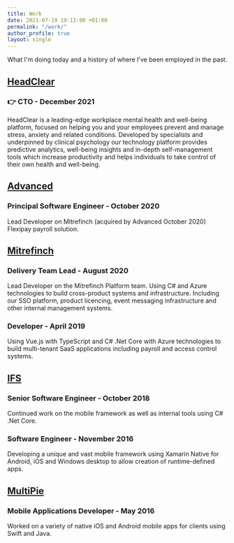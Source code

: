 ```yaml
---
title: Work
date: 2021-07-19 19:13:00 +01:00
permalink: "/work/"
author_profile: true
layout: single
---
```


What I'm doing today and a history of where I've been employed in the past.


## <a href="https://www.headclear.com/" target="_blank">HeadClear</a>
### 👉 CTO - December 2021
HeadClear is a leading-edge workplace mental health and well-being platform, focused on helping you and your employees prevent and manage stress, anxiety and related conditions. Developed by specialists and underpinned by clinical psychology our technology platform provides predictive analytics, well-being insights and in-depth self-management tools which increase productivity and helps individuals to take control of their own health and well-being.

## <a href="https://web.archive.org/web/20210506205544/https://www.oneadvanced.com/" target="_blank">Advanced</a>
### Principal Software Engineer - October 2020
Lead Developer on Mitrefinch (acquired by Advanced October 2020) Flexipay payroll solution.

## <a href="https://web.archive.org/web/20200119002737/https://www.mitrefinch.co.uk/" target="_blank">Mitrefinch</a>
### Delivery Team Lead - August 2020
Lead Developer on the Mitrefinch Platform team. Using C# and Azure technologies to build cross-product systems and infrastructure. Including our SSO platform, product licencing, event messaging infrastructure and other internal management systems.

### Developer - April 2019
Using Vue.js with TypeScript and C# .Net Core with Azure technologies to build multi-tenant SaaS applications including payroll and access control systems.

## <a href="https://web.archive.org/web/20181022211004/https://www.ifsworld.com/us/" target="_blank">IFS</a>
### Senior Software Engineer - October 2018
Continued work on the mobile framework as well as internal tools using C# .Net Core.

### Software Engineer - November 2016
Developing a unique and vast mobile framework using Xamarin Native for Android, iOS and Windows desktop to allow creation of runtime-defined apps.

## <a href="https://web.archive.org/web/20160610141221/http://www.multipie.co.uk/" target="_blank">MultiPie</a>
### Mobile Applications Developer - May 2016
Worked on a variety of native iOS and Android mobile apps for clients using Swift and Java.